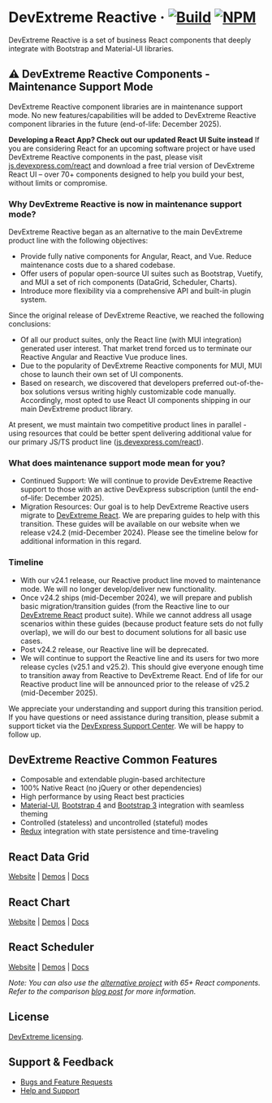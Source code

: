 # DevExtreme Reactive &middot; [![Build](https://github.com/DevExpress/devextreme-reactive/actions/workflows/ci_tests.yml/badge.svg)](https://github.com/DevExpress/devextreme-reactive/actions/workflows/ci_tests.yml) [![NPM](https://img.shields.io/npm/v/@devexpress/dx-core.svg)](https://www.npmjs.com/package/@devexpress/dx-core)

DevExtreme Reactive is a set of business React components that deeply integrate with Bootstrap and Material-UI libraries.

## :warning: DevExtreme Reactive Components - Maintenance Support Mode
DevExtreme Reactive component libraries are in maintenance support mode. No new features/capabilities will be added to DevExtreme Reactive component libraries in the future (end-of-life: December 2025).

**Developing a React App? Check out our updated React UI Suite instead**
If you are considering React for an upcoming software project or have used DevExtreme Reactive components in the past, please visit [js.devexpress.com/react](https://js.devexpress.com/React/) and download a free trial version of DevExtreme React UI – over 70+ components designed to help you build your best, without limits or compromise.

### Why DevExtreme Reactive is now in maintenance support mode?
DevExtreme Reactive began as an alternative to the main DevExtreme product line with the following objectives:  
* Provide fully native components for Angular, React, and Vue. Reduce maintenance costs due to a shared codebase.  
* Offer users of popular open-source UI suites such as Bootstrap, Vuetify, and MUI a set of rich components (DataGrid, Scheduler, Charts).  
* Introduce more flexibility via a comprehensive API and built-in plugin system.
  
Since the original release of DevExtreme Reactive, we reached the following conclusions:  
* Of all our product suites, only the React line (with MUI integration) generated user interest. That market trend forced us to terminate our Reactive Angular and Reactive Vue produce lines.  
* Due to the popularity of DevExtreme Reactive components for MUI, MUI chose to launch their own set of UI components.  
* Based on research, we discovered that developers preferred out-of-the-box solutions versus writing highly customizable code manually. Accordingly, most opted to use React UI components shipping in our main DevExtreme product library.

At present, we must maintain two competitive product lines in parallel - using resources that could be better spent delivering additional value for our primary JS/TS product line ([js.devexpress.com/react](https://js.devexpress.com/React/)).

### What does maintenance support mode mean for you?
* Continued Support: We will continue to provide DevExtreme Reactive support to those with an active DevExpress subscription (until the end-of–life: December 2025).  
* Migration Resources: Our goal is to help DevExtreme Reactive users migrate to [DevExtreme React](https://js.devexpress.com/React/). We are preparing guides to help with this transition. These guides will be available on our website when we release v24.2 (mid-December 2024). Please see the timeline below for additional information in this regard. 

### Timeline
* With our v24.1 release, our Reactive product line moved to maintenance mode. We will no longer develop/deliver new functionality. 
* Once v24.2 ships (mid-December 2024), we will prepare and publish basic migration/transition guides (from the Reactive line to our [DevExtreme React](https://js.devexpress.com/React/) product suite). While we cannot address all usage scenarios within these guides (because product feature sets do not fully overlap), we will do our best to document solutions for all basic use cases.  
* Post v24.2 release, our Reactive line will be deprecated.  
* We will continue to support the Reactive line and its users for two more release cycles (v25.1 and v25.2). This should give everyone enough time to transition away from Reactive to DevExtreme React. End of life for our Reactive product line will be announced prior to the release of v25.2 (mid-December 2025).

We appreciate your understanding and support during this transition period.  If you have questions or need assistance during transition, please submit a support ticket via the [DevExpress Support Center](https://www.devexpress.com/Support/Center/Question/Create). We will be happy to follow up.

## DevExtreme Reactive Common Features

- Composable and extendable plugin-based architecture
- 100% Native React (no jQuery or other dependencies)
- High performance by using React best practicies
- [Material-UI](https://github.com/mui-org/material-ui), [Bootstrap 4](https://getbootstrap.com/) and [Bootstrap 3](https://github.com/react-bootstrap/react-bootstrap) integration with seamless theming
- Controlled (stateless) and uncontrolled (stateful) modes
- [Redux](https://github.com/reactjs/redux/) integration with state persistence and time-traveling

## React Data Grid

[Website](https://devexpress.github.io/devextreme-reactive/react/grid/) | [Demos](https://devexpress.github.io/devextreme-reactive/react/grid/demos/) | [Docs](https://devexpress.github.io/devextreme-reactive/react/grid/docs/)

## React Chart

[Website](https://devexpress.github.io/devextreme-reactive/react/chart/) | [Demos](https://devexpress.github.io/devextreme-reactive/react/chart/demos/) | [Docs](https://devexpress.github.io/devextreme-reactive/react/chart/docs/)

## React Scheduler

[Website](https://devexpress.github.io/devextreme-reactive/react/scheduler/) | [Demos](https://devexpress.github.io/devextreme-reactive/react/scheduler/demos/) | [Docs](https://devexpress.github.io/devextreme-reactive/react/scheduler/docs/)

*Note: You can also use the [alternative project](https://github.com/DevExpress/devextreme-react) with 65+ React components. Refer to the comparison [blog post](https://community.devexpress.com/blogs/oliver/archive/2018/04/20/devextreme-new-react-wrappers-vs-native-react-components.aspx) for more information.*

## License

[DevExtreme licensing](https://js.devexpress.com/licensing/).

## Support & Feedback

- [Bugs and Feature Requests](https://github.com/DevExpress/devextreme-reactive/blob/master/CONTRIBUTING.md#bugs-and-feature-requests) 
- [Help and Support](https://github.com/DevExpress/devextreme-reactive/blob/master/CONTRIBUTING.md#help-and-support)
